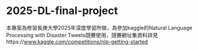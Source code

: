 # 2025-DL-final-project
本專案為修習長庚大學2025年深度學習所做，為參加kaggle的Natural Language Processing with Disaster Tweets競賽使用，競賽網址集資料詳見https://www.kaggle.com/competitions/nlp-getting-started
